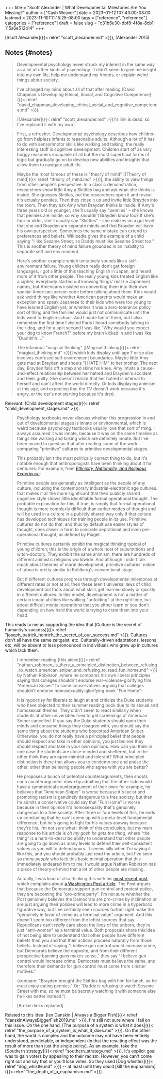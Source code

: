 +++
title = "Scott Alexander | What Developmental Milestones Are You Missing?"
author = ["Cash Weaver"]
date = 2023-01-12T07:43:00-08:00
lastmod = 2023-11-10T11:15:25-08:00
tags = ["reference", "reference"]
categories = ["reference"]
draft = false
slug = "c31b6e30-dbf8-4f8a-8cb1-115a6e512b14"
+++

[Scott Alexander]({{< relref "scott_alexander.md" >}}), (Alexander 2015)


## Notes {#notes}

> Developmental psychology never struck my interest in the same way as a lot of other kinds of psychology. It didn't seem to give me insight into my own life, help me understand my friends, or explain weird things about society.
>
> I've changed my mind about all of that after reading [David Chapman's Developing Ethical, Social, and Cognitive Competence]({{< relref "david_chapman_developing_ethical_social_and_cognitive_competence.md" >}}).
>
> [[Alexander]({{< relref "scott_alexander.md" >}})'s link is dead, so I've replaced it with my own]

<!--quoteend-->

> First, a refresher. Developmental psychology describes how children go from helpless infants to reasonable adults. Although a lot of it has to do with sensorimotor skills like walking and talking, the really interesting stuff is cognitive development. Children start off as very buggy reasoners incapable of all but the most superficial forms of logic but gradually go on to develop new abilities and insights that allow them to navigate adult life.
>
> Maybe the most famous of these is "theory of mind" [[Theory of mind]({{< relref "theory_of_mind.md" >}})], the ability to view things from other people's perspective. In a classic demonstration, researchers show little Amy a Skittles bag and ask what she thinks is inside. She guesses Skittles, but the researchers open it and reveal it's actually pennies. Then they close it up and invite little Brayden into the room. Then they ask Amy what Brayden thinks is inside. If Amy's three years old or younger, she'll usually say "pennies" – she knows that pennies are inside, so why shouldn't Brayden know too? If she's four or older, she'll usually say "Skittles" – she realizes on a gut level that she and Brayden are separate minds and that Brayden will have his own perspective. Sometimes the same mistake can extend to preferences and beliefs. Wikipedia gives the example of a child saying "I like Sesame Street, so Daddy must like Sesame Street too." This is another theory of mind failure grounded in an inability to separate self and environment.
>
> Here's another example which tentatively sounds like a self-environment failure. Young children really don't get foreign languages. I got a little of this teaching English in Japan, and heard more of it from other people. The really young kids treated English like a cipher; everybody started out knowing things' real (ie Japanese) names, but Americans insisted on converting them into their own special American-person code before talking about them. Kids would ask weird things like whether American parents would make an exception and speak Japanese to their kids who were too young to have learned English yet, or whether it was a zero-tolerance policy sort of thing and the families would just not communicate until the kids went to English school. And I made fun of them, but I also remember the first time I visited Paris I heard somebody talking to their dog, and for a split second I was like "Why would you expect your dog to know French?" before my brain kicked in and I was like "Duuhhhh…."
>
> The infamous "magical thinking" [[Magical thinking]({{< relref "magical_thinking.md" >}})] which kids display until age 7 or so also involves confused self-environment boundaries. Maybe little Amy gets mad at Brayden and shouts "I HATE HIM" to her mother. The next day, Brayden falls off a step and skins his knee. Amy intuits a cause-and-effect relationship between her hatred and Brayden's accident and feels guilty. She doesn't realize that her hatred is internal to herself and can't affect the world directly. Or kids displaying animism at this age, and expecting that the TV doesn't work because it's angry, or the car's not starting because it's tired.

Relevant: [Child development stages]({{< relref "child_development_stages.md" >}}).

> Psychology textbooks never discuss whether this progression in and out of developmental stages is innate or environmental, which is weird because psychology textbooks usually love that sort of thing. I always assumed it was innate, because it was on the same timeline as things like walking and talking which are definitely innate. But I've been moved to question that after reading some of the work comparing "primitive" cultures to primitive developmental stages.
>
> This probably isn't the most politically correct thing to do, but it's notable enough that anthropologists have been thinking about it for centuries. For example, from [_Ethnicity, Nationality, and Religious Experience_](http://www.amazon.com/gp/product/081919509X/ref=as_li_tl?ie=UTF8&camp=1789&creative=390957&creativeASIN=081919509X&linkCode=as2&tag=slastacod-20&linkId=ZAEQ6KK34GNGJ547):
>
> <div class="quote2">
>
> Primitive people are generally as intelligent as the people of any culture, including the contemporary industrial-electronic age cultures. that makes it all the more significant that their publicly shared cognitive style shows little identifiable formal operational thought. The probable explanation for this, if true, is simply that formal operational thought is more complexly difficult than earlier modes of thought and will be used in a culture in a publicly shared way only if that culture has developed techniques for training people in its use. Primitive cultures do not do that, and thus by default use easier styles of thought, ones closer in form to concrete oeprational and even pre-operational thought, as defined by Piaget.
>
> </div>
>
> Primitive cultures certainly exhibit the magical thinking typical of young children; this is the origin of a whole host of superstitions and witch-doctory. They exhibit the same animism; there are hundreds of different animistic religions worldwide. And although I didn't talk much about theories of moral development, primitive cultures' notion of taboo is pretty similar to Kohlberg's conventional stage.
>
> But if different cultures progress through developmental milestones at different rates or not at all, then these aren't universal laws of child development but facts about what skills get learned slowly or quickly in different cultures. In this model, development is not a matter of certain innate abilities like walking "unfolding" at the right time, but about difficult mental operations that you either learn or you don't depending on how hard the world is trying to cram them into your head.

This reads to me as supporting the idea that [Culture is the secret of humanity's success]({{< relref "joseph_patrick_henrich_the_secret_of_our_success.md" >}}). Cultures don't all have the same zeitgeist, etc. Culturally-driven adaptations, lessons, etc, will be absent or less pronounced in individuals who grew up in cultures which lack them.

> I remember reading [this piece]({{< relref "nathan_robinson_is_there_a_principled_distinction_between_refusing_to_watch_american_sniper_and_refusing_to_read_fun_home.md" >}}) by Nathan Robinson, where he compares his own liberal principles saying that colleges shouldn't endorse war-violence-glorifying film "American Sniper" to some conservatives arguing that colleges shouldn't endorse homosexuality-glorifying book "Fun Home":
>
> <div class="quote2">
>
> It is hypocrisy for liberals to laugh at and criticize the Duke students who have objected to their summer reading book due to its sexual and homosexual themes. They didn't seem to react similarly when students at other universities tried to get screenings of American Sniper cancelled. If you say the Duke students should open their minds and consume things they disagree with, you should say the same thing about the students who boycotted American Sniper. Otherwise, you do not really have a principled belief that people should respect and take in other opinions, you just believe they should respect and take in your own opinions. How can you think in one case the students are close-minded and sheltered, but in the other think they are open-minded and tolerant? What principled distinction is there that allows you to condemn one and praise the other, other than believing people who agree with you are better?
>
> </div>
>
> He proposes a bunch of potential counterarguments, then shoots each counterargument down by admitting that the other side would have a symmetrical counterargument of their own: for example, he believes that "American Sniper" is worse because it's racist and promoting racism is genuinely dangerous to a free society, but then he admits a conservative could say that "Fun Home" is worse because in their opinion it's homosexuality that's genuinely dangerous to a free society. After three or four levels of this, he ends up concluding that he can't come up with a meta-level fundamental difference, but he's going to fight for his values anyway because they're his. I'm not sure what I think of this conclusion, but my main response to his article is _oh my gosh he gets the thing_, where "the thing" is a hard-to-describe ability to understand that other people are going to go down as many levels to defend their self-consistent values as you will to defend yours. It seems silly when I'm saying it like this, and you should probably just read the article, but I've seen _so many people_ who lack this basic mental operation that this immediately endeared him to me. I would argue Nathan Robinson has a piece of theory-of-mind that a lot of other people are missing.
>
> Actually, I was kind of also thinking this with his [most recent post](http://thenavelobservatory.com/2015/10/31/how-do-you-get-away-with-writing-something-like-this/), which complains about [a Washington Post article](https://www.washingtonpost.com/blogs/post-partisan/wp/2015/10/27/the-insiders-the-fbi-director-is-saying-something-the-democrats-need-to-hear/). The Post argues that because the Democrats support gun control and protest police, they are becoming the "pro-crime party". I'm not sure whether the Post genuinely believes the Democrats are pro-crime by inclination or are just arguing their policies will lead to more crime in a hyperbolic figurative way, but I've certainly seen sources further right make the "genuinely in favor of crime as a terminal value" argument. And this doesn't seem too different from the leftist sources that say Republicans can't _really_ care about the lives of the unborn, they're just "anti-woman" as a terminal value. Both proposals share this idea of not being able to understand that other people have different beliefs than you and that their actions proceed naturally from those beliefs. Instead of saying "I believe gun control would increase crime, but Democrats believe the opposite, and from their different perspective banning guns makes sense," they say "I believe gun control would increase crime, Democrats must believe the same, and therefore their demands for gun control must come from sinister motives."
>
> (compare: "Brayden brought the Skittles bag with him for lunch, so he must enjoy eating pennies." Or: "Daddy is refusing to watch Sesame Street with me, so he must be secretly watching it with someone else he likes better instead.")
>
> [Broken links replaced]

Related to this idea: [Ian Danskin | Always a Bigger Fish]({{< relref "danskinAlwaysBiggerFish2019.md" >}}). I'm still not sure where I fall on this issue. On the one hand, [The purpose of a system is what it does]({{< relref "the_purpose_of_a_system_is_what_it_does.md" >}}). On the other hand, the world is complex and the outcome may not have been entirely understood, predictable, or independent (in that the resulting effect was the result of more than just the single policy). As an example, take the [Southern strategy]({{< relref "southern_strategy.md" >}}). It's explicit goal was to gain voters by appealing to their racism. However, you can't come right out and say that or you'll lose votes. So they used [Dog whistles]({{< relref "dog_whistle.md" >}}) -- at least until they could [kill the euphamism]({{< relref "the_death_of_a_euphamism.md" >}}).
